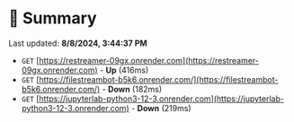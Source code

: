 # 📖 Summary
Last updated: **8/8/2024, 3:44:37 PM**

- `GET` [https://restreamer-09gx.onrender.com](https://restreamer-09gx.onrender.com) - **Up** (416ms)
- `GET` [https://filestreambot-b5k6.onrender.com/](https://filestreambot-b5k6.onrender.com/) - **Down** (182ms)
- `GET` [https://jupyterlab-python3-12-3.onrender.com](https://jupyterlab-python3-12-3.onrender.com) - **Down** (219ms)

